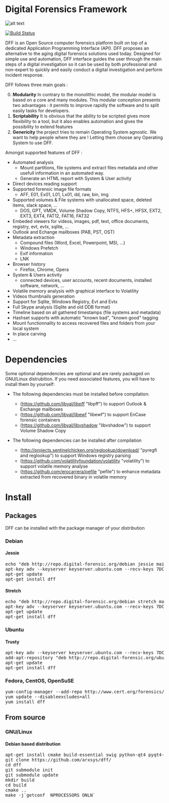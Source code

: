 # Digital Forensics Framework

![alt text](http://www.arxsys.fr/wp-content/uploads/2015/09/dff_logo_new_title_dark.png "Digital Forensics Framework")

[![Build Status](https://scan.coverity.com/projects/dff/badge.svg)](https://scan.coverity.com/projects/dff)

DFF is an Open Source computer forensics platform built on top of a dedicated Application Programming Interface (API). DFF proposes an alternative to the aging digital forensics solutions used today. Designed for simple use and automation, DFF interface guides the user through the main steps of a digital investigation so it can be used by both professional and non-expert to quickly and easily conduct a digital investigation and perform incident response.

DFF follows three main goals :

0. __Modularity__ In contrary to the monolithic model, the modular model is based on a core and many modules. This modular conception presents two advantages : it permits to improve rapidly the software and to split easily tasks for developers.
0. __Scriptability__ It is obvious that the ability to be scripted gives more flexibility to a tool, but it also enables automation and gives the possibility to extend features
0. __Genericity__ the project tries to remain Operating System agnostic. We want to help people where they are ! Letting them choose any Operating System to use DFF.

Amongst supported features of DFF :

* Automated analysis
  * Mount partitions, file systems and extract files metadata and other usefull information in an automated way.
  * Generate an HTML report with System & User activity
* Direct devices reading support
* Supported forensic image file formats
  * AFF, E01, Ex01, L01, Lx01, dd, raw, bin, img
* Supported volumes & File systems with unallocated space, deleted items, slack space, ...
  * DOS, GPT, VMDK, Volume Shadow Copy, NTFS, HFS+, HFSX, EXT2, EXT3, EXT4, FAT12, FAT16, FAT32
* Embeded viewers for videos, images, pdf, text, office documents, registry, evt, evtx, sqlite, ...
* Outlook and Echange mailboxes (PAB, PST, OST)
* Metadata extraction 
  * Compound files (Word, Excel, Powerpoint, MSI, ...)
  * Windows Prefetch
  * Exif information
  * LNK
* Browser history
  * Firefox, Chrome, Opera
* System & Users activity
  * connected devices, user accounts, recent documents, installed software, network, ...
* Volatile memory analysis with graphical interface to Volatility
* Videos thumbnails generation
* Support for Sqlite, Windows Registry, Evt and Evtx
* Full Skype analysis (Sqlite and old DDB format)
* Timeline based on all gathered timestamps (file systems and metadata)
* Hashset supports with automatic "known bad", "known good" tagging
* Mount functionnality to access recovered files and folders from your local system
* In place carving
* ...

# Dependencies

Some optional dependencies are optional and are rarely packaged on GNU/Linux distrubition. If you need associated features, you will have to install them by yourself:

* The following dependencies must be installed before compilation:
  * (https://github.com/libyal/libpff "libpff") to support Outlook & Exchange mailboxes
  * (https://github.com/libyal/libewf "libewf") to support EnCase forensic containers
  * (https://github.com/libyal/libvshadow "libvshadow") to support Volume Shadow Copy

* The following dependencies can be installed after compilation
  * (http://projects.sentinelchicken.org/reglookup/download/ "pyregfi and reglookup") to support Windows registry parsing
  * (https://github.com/volatilityfoundation/volatility "volatility") to support volatile memory analyse
  * (https://github.com/erocarrera/pefile "pefile") to enhance metadata extracted from recovered binary in volatile memory


# Install

## Packages

DFF can be installed with the package manager of your distribution

### Debian

#### Jessie

<pre>
echo "deb http://repo.digital-forensic.org/debian jessie main" > /etc/apt/sources.list.d/arxsys.list
apt-key adv --keyserver keyserver.ubuntu.com --recv-keys 7DC18D60
apt-get update
apt-get install dff
</pre>

#### Stretch
<pre>
echo "deb http://repo.digital-forensic.org/debian stretch main" > /etc/apt/sources.list.d/arxsys.list
apt-key adv --keyserver keyserver.ubuntu.com --recv-keys 7DC18D60
apt-get update
apt-get install dff
</pre>

### Ubuntu

#### Trusty
<pre>
apt-key adv --keyserver keyserver.ubuntu.com --recv-keys 7DC18D60
add-apt-repository "deb http://repo.digital-forensic.org/ubuntu trusty main"
apt-get update
apt-get install dff
</pre>

### Fedora, CentOS, OpenSuSE
<pre>
yum-config-manager --add-repo http://www.cert.org/forensics/repository/
yum update --disableexcludes=all
yum install dff
</pre>

## From source

### GNU/Linux

#### Debian based distribution

<pre>
apt-get install cmake build-essential swig python-qt4 pyqt4-dev-tools qt4-dev-tools libicu-dev libtre-dev qt4-linguist-tools python-magic libfuse-dev libudev-dev libavformat-dev libavdevice-dev libavutil-dev libswscale-dev flex bison devscripts pkg-config autotools-dev automake autoconf autopoint zlib1g-dev libtool libssl-dev wget scons libtalloc-dev clamav
git clone https://github.com/arxsys/dff/
cd dff
git submodule init
git submodule update
mkdir build
cd build
cmake ..
make -j`getconf _NPROCESSORS_ONLN`
</pre>
